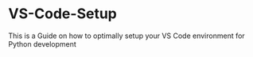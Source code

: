 # VS-Code-Setup

This is a Guide on how to optimally setup your VS Code environment for Python development
